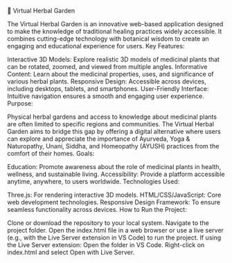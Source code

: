 🌿 Virtual Herbal Garden

The Virtual Herbal Garden is an innovative web-based application designed to make the knowledge of traditional healing practices widely accessible. It combines cutting-edge technology with botanical wisdom to create an engaging and educational experience for users. Key Features:

Interactive 3D Models: Explore realistic 3D models of medicinal plants that can be rotated, zoomed, and viewed from multiple angles.
Informative Content: Learn about the medicinal properties, uses, and significance of various herbal plants.
Responsive Design: Accessible across devices, including desktops, tablets, and smartphones.
User-Friendly Interface: Intuitive navigation ensures a smooth and engaging user experience.
Purpose:

Physical herbal gardens and access to knowledge about medicinal plants are often limited to specific regions and communities. The Virtual Herbal Garden aims to bridge this gap by offering a digital alternative where users can explore and appreciate the importance of Ayurveda, Yoga & Naturopathy, Unani, Siddha, and Homeopathy (AYUSH) practices from the comfort of their homes. Goals:

Education: Promote awareness about the role of medicinal plants in health, wellness, and sustainable living.
Accessibility: Provide a platform accessible anytime, anywhere, to users worldwide.
Technologies Used:

Three.js: For rendering interactive 3D models.
HTML/CSS/JavaScript: Core web development technologies.
Responsive Design Framework: To ensure seamless functionality across devices.
How to Run the Project:

Clone or download the repository to your local system.
Navigate to the project folder.
Open the index.html file in a web browser or use a live server (e.g., with the Live Server extension in VS Code) to run the project.
    If using the Live Server extension:
        Open the folder in VS Code.
        Right-click on index.html and select Open with Live Server.
